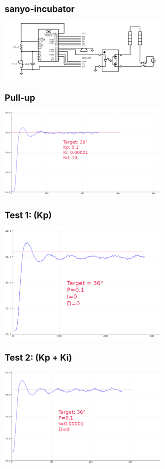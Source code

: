 # sanyo-incubator

![esquema](https://raw.githubusercontent.com/k4b3z4/sanyo-incubator/main/docs/circuit.png)

# Pull-up
![respuesta](https://raw.githubusercontent.com/k4b3z4/sanyo-incubator/main/docs/target_36_p0.1_i0.00001_d10.png)

# Test 1: (Kp)
![testing1](https://raw.githubusercontent.com/k4b3z4/sanyo-incubator/main/docs/target_36_p0.1_i0_d0.png)

# Test 2: (Kp + Ki)
![testing2](https://raw.githubusercontent.com/k4b3z4/sanyo-incubator/main/docs/target_36_p0.1_i0.00001_d0.png)

